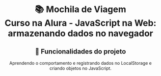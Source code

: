 <h1 align="center">
📚 Mochila de Viagem<br/>
Curso na Alura - JavaScript na Web: armazenando dados no navegador
</h1>

<div align="center">

## 🔨 Funcionalidades do projeto

Aprendendo o comportamento e registrando dados no LocalStorage e criando objetos no JavaScript.

</div>
